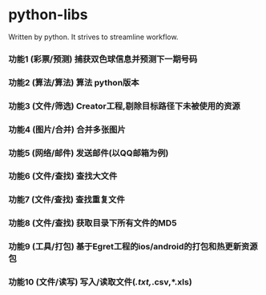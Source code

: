 # python-libs
Written by python. It strives to streamline workflow.

### 功能1 (彩票/预测) 捕获双色球信息并预测下一期号码
### 功能2 (算法/算法) 算法 python版本
### 功能3 (文件/筛选) Creator工程,剔除目标路径下未被使用的资源
### 功能4 (图片/合并) 合并多张图片
### 功能5 (网络/邮件) 发送邮件(以QQ邮箱为例)
### 功能6 (文件/查找) 查找大文件
### 功能7 (文件/查找) 查找重复文件
### 功能8 (文件/查找) 获取目录下所有文件的MD5
### 功能9 (工具/打包) 基于Egret工程的ios/android的打包和热更新资源包
### 功能10 (文件/读写) 写入/读取文件(*.txt,*.csv,*.xls)